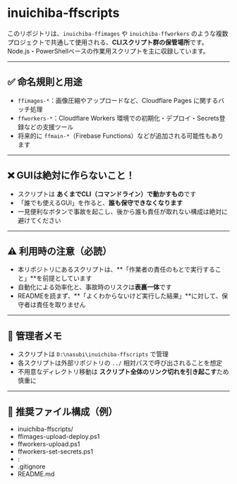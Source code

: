 ﻿# inuichiba-ffscripts

このリポジトリは、`inuichiba-ffimages` や `inuichiba-ffworkers` のような複数プロジェクトで共通して使用される、**CLIスクリプト群の保管場所**です。  
Node.js・PowerShellベースの作業用スクリプトを主に収録しています。

---

## ✅ 命名規則と用途

- `ffimages-*`：画像圧縮やアップロードなど、Cloudflare Pages に関するバッチ処理
- `ffworkers-*`：Cloudflare Workers 環境での初期化・デプロイ・Secrets登録などの支援ツール
- 将来的に `ffmain-*`（Firebase Functions）などが追加される可能性もあります

---

## ❌ GUIは絶対に作らないこと！

- スクリプトは **あくまでCLI（コマンドライン）で動かすもの**です
- 「誰でも使えるGUI」を作ると、**誰も保守できなくなります**
- 一見便利なボタンで事故を起こし、後から誰も責任が取れない構成は絶対に避けてください

---

## ⚠ 利用時の注意（必読）

- 本リポジトリにあるスクリプトは、**「作業者の責任のもとで実行すること」**を前提としています
- 自動化による効率化と、事故時のリスクは**表裏一体**です
- READMEを読まず、**「よくわからないけど実行した結果」**に対して、保守者は責任を取りません

---

## 🐾 管理者メモ

- スクリプトは `D:\nasubi\inuichiba-ffscripts` で管理
- 各スクリプトは外部リポジトリの `../` 相対パスで呼び出されることを想定
- 不用意なディレクトリ移動は **スクリプト全体のリンク切れを引き起こす**ため慎重に

---

## 📁 推奨ファイル構成（例）

- inuichiba-ffscripts/
 - ffimages-upload-deploy.ps1
 - ffworkers-upload.ps1
 - ffworkers-set-secrets.ps1
 - :
 - .gitignore
 - README.md




